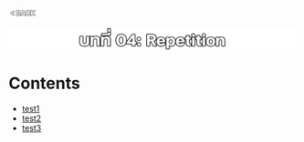 <p align="left">
  <a href="../README.md">
    <img src="../../Z99-OTHERS/00-common/00-back.png" style="width:10%">
  </a>
</p>

![01-loop.png](/Z99-OTHERS/04-loop/01-loop.png)

# Contents

-   [test1]()
-   [test2]()
-   [test3]()
